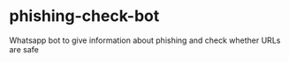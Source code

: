 # phishing-check-bot
Whatsapp bot to give information about phishing and check whether URLs  are safe
